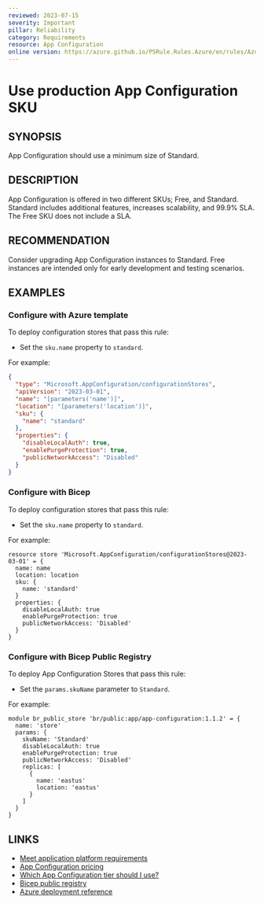 ```yaml
---
reviewed: 2023-07-15
severity: Important
pillar: Reliability
category: Requirements
resource: App Configuration
online version: https://azure.github.io/PSRule.Rules.Azure/en/rules/Azure.AppConfig.SKU/
---
```


# Use production App Configuration SKU

## SYNOPSIS

App Configuration should use a minimum size of Standard.

## DESCRIPTION

App Configuration is offered in two different SKUs; Free, and Standard.
Standard includes additional features, increases scalability, and 99.9% SLA.
The Free SKU does not include a SLA.

## RECOMMENDATION

Consider upgrading App Configuration instances to Standard.
Free instances are intended only for early development and testing scenarios.

## EXAMPLES

### Configure with Azure template

To deploy configuration stores that pass this rule:

- Set the `sku.name` property to `standard`.

For example:

```json
{
  "type": "Microsoft.AppConfiguration/configurationStores",
  "apiVersion": "2023-03-01",
  "name": "[parameters('name')]",
  "location": "[parameters('location')]",
  "sku": {
    "name": "standard"
  },
  "properties": {
    "disableLocalAuth": true,
    "enablePurgeProtection": true,
    "publicNetworkAccess": "Disabled"
  }
}
```

### Configure with Bicep

To deploy configuration stores that pass this rule:

- Set the `sku.name` property to `standard`.

For example:

```bicep
resource store 'Microsoft.AppConfiguration/configurationStores@2023-03-01' = {
  name: name
  location: location
  sku: {
    name: 'standard'
  }
  properties: {
    disableLocalAuth: true
    enablePurgeProtection: true
    publicNetworkAccess: 'Disabled'
  }
}
```

### Configure with Bicep Public Registry

To deploy App Configuration Stores that pass this rule:

- Set the `params.skuName` parameter to `Standard`.

For example:

```bicep
module br_public_store 'br/public:app/app-configuration:1.1.2' = {
  name: 'store'
  params: {
    skuName: 'Standard'
    disableLocalAuth: true
    enablePurgeProtection: true
    publicNetworkAccess: 'Disabled'
    replicas: [
      {
        name: 'eastus'
        location: 'eastus'
      }
    ]
  }
}
```

## LINKS

- [Meet application platform requirements](https://learn.microsoft.com/azure/architecture/framework/resiliency/design-requirements#meet-application-platform-requirements)
- [App Configuration pricing](https://azure.microsoft.com/pricing/details/app-configuration/)
- [Which App Configuration tier should I use?](https://learn.microsoft.com/azure/azure-app-configuration/faq#which-app-configuration-tier-should-i-use)
- [Bicep public registry](https://azure.github.io/bicep-registry-modules/#app)
- [Azure deployment reference](https://learn.microsoft.com/azure/templates/microsoft.appconfiguration/configurationstores)
